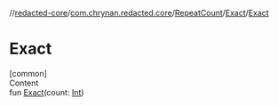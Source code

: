 //[redacted-core](../../../../index.md)/[com.chrynan.redacted.core](../../index.md)/[RepeatCount](../index.md)/[Exact](index.md)/[Exact](-exact.md)



# Exact  
[common]  
Content  
fun [Exact](-exact.md)(count: [Int](https://kotlinlang.org/api/latest/jvm/stdlib/kotlin/-int/index.html))  



